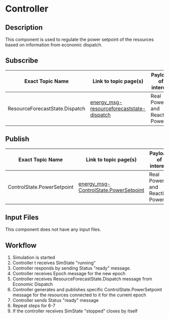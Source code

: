 # Controller

## Description

This component is used to regulate the power setpoint of the resources based on information from economic dispatch.

## Subscribe
| Exact Topic Name | Link to topic page(s) | Payload of interest|
| --- | --- | --- |
|ResourceForecastState.Dispatch| [energy_msg-resourceforecaststate-dispatch](energy_msg-resourceforecaststate-dispatch)| Real Power and Reactive Power |

## Publish
| Exact Topic Name | Link to topic page(s) | Payload of interest|
| --- | --- | --- |
|ControlState.PowerSetpoint| [energy_msg-ControlState.PowerSetpoint](energy_msg-ControlState.PowerSetpoint)| Real Power and Reactive Power |

## Input Files
This component does not have any input files.

## Workflow
1. Simulation is started
2. Controller t receives SimState "running" 
3. Controller responds by sending Status "ready" message.
4. Controller  receives Epoch message for the new epoch
5. Controller  receives ResourceForecastState.Dispatch message from Economic Dispatch
6. Controller generates and publishes specific ControlState.PowerSetpoint message for the resources connected to it for the  current epoch
7. Controller sends Status "ready" message
8. Repeat steps for 6-7
9. If the controller receives SimState "stopped" closes by itself

